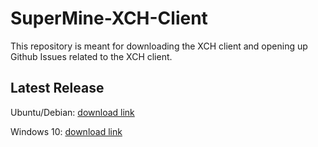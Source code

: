 # SuperMine-XCH-Client
This repository is meant for downloading the XCH client and opening up Github Issues related to the XCH client.

## Latest Release

Ubuntu/Debian: [download link](http://s3.amazonaws.com/artifacts.supermine.io/Supermine-XCH-0.1.5b_amd64.deb)

Windows 10: [download link](http://s3.amazonaws.com/artifacts.supermine.io/Supermine-XCH-0.1.5b_amd64_win64.zip)

